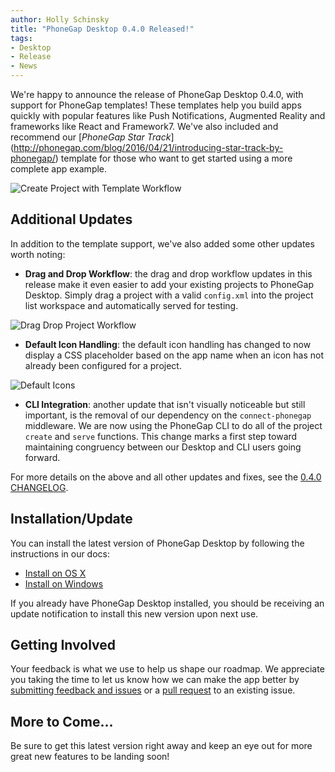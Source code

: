 ```yaml
---
author: Holly Schinsky
title: "PhoneGap Desktop 0.4.0 Released!"
tags:
- Desktop 
- Release
- News
---
```


We're happy to announce the release of PhoneGap Desktop 0.4.0, with support for PhoneGap templates! These templates help you build apps quickly with popular features like Push Notifications, Augmented Reality and frameworks like React and Framework7. We've also included and recommend our [_PhoneGap Star Track_] (http://phonegap.com/blog/2016/04/21/introducing-star-track-by-phonegap/) template for those who want to get started using a more complete app example. 

![Create Project with Template Workflow](/blog/uploads/2016-10/create-template.gif)

## Additional Updates
In addition to the template support, we've also added some other updates worth noting:

- **Drag and Drop Workflow**: the drag and drop workflow updates in this release make it even easier to add your existing projects to PhoneGap Desktop. Simply drag a project with a valid `config.xml` into the project list workspace and automatically served for testing. 

![Drag Drop Project Workflow](/blog/uploads/2016-10/drag-drop-project.gif)

- **Default Icon Handling**: the default icon handling has changed to now display a CSS placeholder based on the app name when an icon has not already been configured for a project.

![Default Icons](/blog/uploads/2016-10/default-icons.png)

- **CLI Integration**: another update that isn't visually noticeable but still important, is the removal of our dependency on the `connect-phonegap` middleware. We are now using the PhoneGap CLI to do all of the project `create` and `serve` functions. This change marks a first step toward maintaining congruency between our Desktop and CLI users going forward. 

For more details on the above and all other updates and fixes, see the [0.4.0 CHANGELOG](https://github.com/phonegap/phonegap-app-desktop/milestone/39?closed=1).

## Installation/Update

You can install the latest version of PhoneGap Desktop by following the instructions in our docs:

- [Install on OS X](http://docs.phonegap.com/references/desktop-app/install/mac/)
- [Install on Windows](http://docs.phonegap.com/references/desktop-app/install/win/)

If you already have PhoneGap Desktop installed, you should be receiving an update notification to install this new version upon next use. 

## Getting Involved

Your feedback is what we use to help us shape our roadmap. We appreciate you taking the time to let us know how we can make the app better by [submitting feedback and issues](https://github.com/phonegap/phonegap-app-desktop/issues) or a [pull request](https://github.com/phonegap/phonegap-app-desktop) to an existing issue.

## More to Come...
Be sure to get this latest version right away and keep an eye out for more great new features to be landing soon! 

